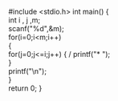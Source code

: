 #include <stdio.h>
int main()
{   
int i , j ,m;     
scanf("%d",&m);   
for(i=0;i<m;i++)  
 {    
   for(j=0;j<=i;j++) 
      {       /
    printf("* ");    
   }      
printf("\n");  
 }   
return 0;
}
